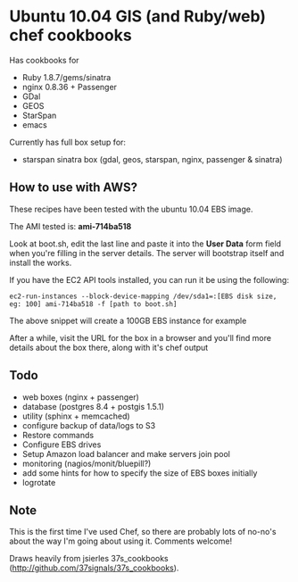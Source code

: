 Ubuntu 10.04 GIS (and Ruby/web) chef cookbooks
==============================================

Has cookbooks for

* Ruby 1.8.7/gems/sinatra
* nginx 0.8.36 + Passenger
* GDal
* GEOS
* StarSpan
* emacs

Currently has full box setup for:

* starspan sinatra box (gdal, geos, starspan, nginx, passenger & sinatra)

How to use with AWS?
---------------------
These recipes have been tested with the ubuntu 10.04 EBS image. 

The AMI tested is: **ami-714ba518**

Look at boot.sh, edit the last line and paste it into the **User Data** form field when you're filling in the server details. The server will bootstrap itself and install the works.

If you have the EC2 API tools installed, you can run it be using the following:

    ec2-run-instances --block-device-mapping /dev/sda1=:[EBS disk size, eg: 100] ami-714ba518 -f [path to boot.sh]

The above snippet will create a 100GB EBS instance for example

After a while, visit the URL for the box in a browser and you'll find more details about the box there, along with it's chef output

Todo
-----

* web boxes (nginx + passenger)
* database (postgres 8.4 + postgis 1.5.1)
* utility (sphinx + memcached)
* configure backup of data/logs to S3
* Restore commands
* Configure EBS drives
* Setup Amazon load balancer and make servers join pool
* monitoring (nagios/monit/bluepill?)
* add some hints for how to specify the size of EBS boxes initially
* logrotate

Note
-----
This is the first time I've used Chef, so there are probably lots of no-no's about the way I'm going about using it. Comments welcome!

Draws heavily from jsierles 37s_cookbooks (http://github.com/37signals/37s_cookbooks).